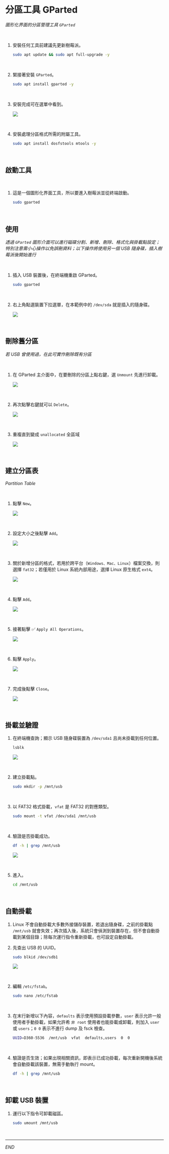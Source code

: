 # 分區工具 GParted

_圖形化界面的分區管理工具 `GParted`_

<br>

1. 安裝任何工具前建議先更新樹莓派。

    ```bash
    sudo apt update && sudo apt full-upgrade -y
    ```

<br>

2. 緊接著安裝 `GParted`。

    ```bash
    sudo apt install gparted -y
    ```

<br>

3. 安裝完成可在選單中看到。

    ![](images/img_02.png)

<br>

4. 安裝處理分區格式所需的附屬工具。

    ```bash
    sudo apt install dosfstools mtools -y
    ```

<br>

## 啟動工具

<br>

1. 這是一個圖形化界面工具，所以要進入樹莓派並從終端啟動。

    ```bash
    sudo gparted
    ```

<br>

## 使用

_透過 `GParted` 圖形介面可以進行磁碟分割、新增、刪除、格式化與掛載點設定；特別注意需小心操作以免誤刪資料；以下操作將使用另一個 USB 隨身碟，插入樹莓派後開始進行_

<br>

1. 插入 USB 裝置後，在終端機重啟 GParted。

    ```bash
    sudo gparted
    ```

<br>

2. 右上角點選裝置下拉選單，在本範例中的 `/dev/sda` 就是插入的隨身碟。

    ![](images/img_03.png)

<br>

## 刪除舊分區

_若 USB 曾使用過，在此可實作刪除既有分區_

<br>

1. 在 GParted 主介面中，在要刪除的分區上點右鍵，選 `Unmount` 先進行卸載。

    ![](images/img_04.png)

<br>

2. 再次點擊右鍵就可以 `Delete`。

    ![](images/img_05.png)

<br>

3. 重複直到變成 `unallocated` 全區域

    ![](images/img_06.png)

<br>

## 建立分區表

_Partition Table_

<br>

1. 點擊 `New`。

    ![](images/img_07.png)

<br>

2. 設定大小之後點擊 `Add`。

    ![](images/img_08.png)

<br>

3. 關於新增分區的格式，若用於跨平台（`Windows、Mac、Linux`）檔案交換，則選擇 `fat32`；若僅用於 Linux 系統內部用途，選擇 Linux 原生格式 `ext4`。

    ![](images/img_09.png)


<br>

4. 點擊 `Add`。

    ![](images/img_10.png)

<br>

5. 接著點擊 ✅ `Apply All Operations`。

    ![](images/img_11.png)

<br>

6. 點擊 `Apply`。

    ![](images/img_14.png)

<br>

7. 完成後點擊 `Close`。

    ![](images/img_15.png)

<br>

## 掛載並驗證

1. 在終端機查詢；顯示 USB 隨身碟裝置為 `/dev/sda1` 且尚未掛載到任何位置。

    ```bash
    lsblk
    ```

    ![](images/img_16.png)

<br>

2. 建立掛載點。

    ```bash
    sudo mkdir -p /mnt/usb
    ```

<br>

3. 以 FAT32 格式掛載，`vfat` 是 FAT32 的對應類型。

    ```bash
    sudo mount -t vfat /dev/sda1 /mnt/usb
    ```

<br>

4. 驗證是否掛載成功。

    ```bash
    df -h | grep /mnt/usb
    ```

    ![](images/img_17.png)

<br>

5. 進入。

    ```bash
    cd /mnt/usb
    ```

<br>

## 自動掛載

1. Linux 不會自動掛載大多數外接儲存裝置，若退出隨身碟，之前的掛載點 `/mnt/usb` 就會失效；再次插入後，系統只會偵測到裝置存在，但不會自動掛載到某個目錄；除每次運行指令重新掛載，也可設定自動掛載。

1. 先查出 USB 的 UUID。

    ```bash
    sudo blkid /dev/sdb1
    ```

    ![](images/img_18.png)

<br>

2. 編輯 `/etc/fstab`。 

    ```bash
    sudo nano /etc/fstab
    ```

<br>

3. 在末行新增以下內容，`defaults` 表示使用預設掛載參數，`user` 表示允許一般使用者手動掛載，如果允許希 `非 root` 使用者也能掛載或卸載，則加入 `user` 或 `users`；`0 0` 表示不進行 dump 及 fsck 檢查。

    ```bash
    UUID=D360-5536  /mnt/usb  vfat  defaults,users  0  0
    ```

<br>

4. 驗證是否生效；如果出現相關資訊，即表示已成功掛載，每次重新開機後系統會自動掛載該裝置，無需手動執行 mount。

    ```bash
    df -h | grep /mnt/usb
    ```

<br>

## 卸載 USB 裝置

1. 運行以下指令可卸載磁區。

    ```bash
    sudo umount /mnt/usb
    ```

<br>

___

_END_
